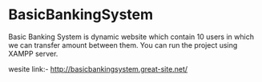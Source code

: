 # BasicBankingSystem
Basic Banking System is dynamic website which contain 10 users in which we can transfer amount between them. You can run the project using XAMPP server.

wesite link:- http://basicbankingsystem.great-site.net/


